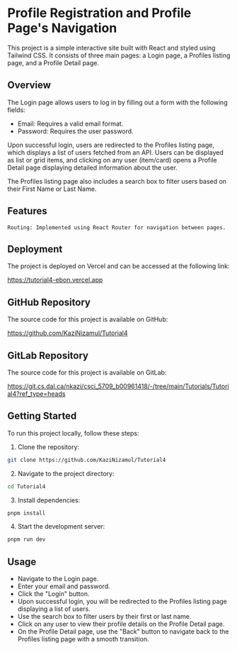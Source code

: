 # Profile Registration and Profile Page's Navigation

This project is a simple interactive site built with React and styled using Tailwind CSS. It consists of three main pages: a Login page, a Profiles listing page, and a Profile Detail page.

## Overview

The Login page allows users to log in by filling out a form with the following fields:

- Email: Requires a valid email format.
- Password: Requires the user password.

Upon successful login, users are redirected to the Profiles listing page, which displays a list of users fetched from an API. Users can be displayed as list or grid items, and clicking on any user (item/card) opens a Profile Detail page displaying detailed information about the user.

The Profiles listing page also includes a search box to filter users based on their First Name or Last Name.



## Features

```
Routing: Implemented using React Router for navigation between pages.
```

## Deployment
The project is deployed on Vercel and can be accessed at the following link:

https://tutorial4-ebon.vercel.app

## GitHub Repository

The source code for this project is available on GitHub:

https://github.com/KaziNizamul/Tutorial4

## GitLab Repository

The source code for this project is available on GitLab:

https://git.cs.dal.ca/nkazi/csci_5709_b00961418/-/tree/main/Tutorials/Tutorial4?ref_type=heads

## Getting Started

To run this project locally, follow these steps:

1. Clone the repository:
```bash
git clone https://github.com/KaziNizamul/Tutorial4
```

2. Navigate to the project directory:
```bash
cd Tutorial4
```

3. Install dependencies:
```bash
pnpm install
```

4. Start the development server:
```bash
pnpm run dev
```

## Usage

- Navigate to the Login page.
- Enter your email and password.
- Click the "Login" button.
- Upon successful login, you will be redirected to the Profiles listing page displaying a list of users.
- Use the search box to filter users by their first or last name.
- Click on any user to view their profile details on the Profile Detail page.
- On the Profile Detail page, use the "Back" button to navigate back to the Profiles listing page with a smooth transition.
